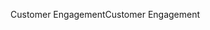 <span data-ttu-id="95ce8-101">Customer Engagement</span><span class="sxs-lookup"><span data-stu-id="95ce8-101">Customer Engagement</span></span>